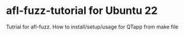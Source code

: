 # afl-fuzz-tutorial for Ubuntu 22
Tutrial for afl-fuzz. How to install/setup/usage for QTapp from make file
